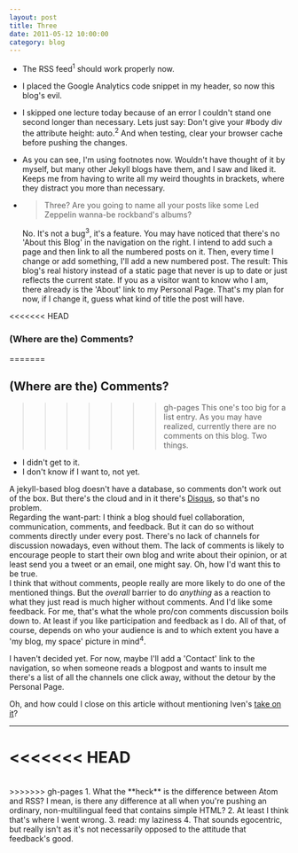 ```yaml
---
layout: post
title: Three
date: 2011-05-12 10:00:00
category: blog
---
```

* The RSS feed<sup>1</sup> should work properly now. 
* I placed the Google Analytics code snippet in my header, so now this blog's evil.
* I skipped one lecture today because of an error I couldn't stand one second longer than necessary. Lets just say: Don't give your #body div the attribute height: auto.<sup>2</sup> And when testing, clear your browser cache before pushing the changes.
* As you can see, I'm using footnotes now. Wouldn't have thought of it by myself, but many other Jekyll blogs have them, and I saw and liked it. Keeps me from having to write all my weird thoughts in brackets, where they distract you more than necessary.
* > Three? Are you going to name all your posts like some Led Zeppelin wanna-be rockband's albums?  

	No. It's not a bug<sup>3</sup>, it's a feature. You may have noticed that there's no 'About this Blog' in the navigation on the right. I intend to add such a page and then link to all the numbered posts on it. Then, every time I change or add something, I'll add a new numbered post. The result: This blog's real history instead of a static page that never is up to date or just reflects the current state. If you as a visitor want to know who I am, there already is the 'About' link to my Personal Page. That's my plan for now, if I change it, guess what kind of title the post will have.

<<<<<<< HEAD
### (Where are the) Comments? ###
=======
## (Where are the) Comments? ##
>>>>>>> gh-pages
This one's too big for a list entry. As you may have realized, currently there are no comments on this blog. Two things.

* I didn't get to it.
* I don't know if I want to, not yet.

A jekyll-based blog doesn't have a database, so comments don't work out of the box. But there's the cloud and in it there's [Disqus](http://disqus.com/), so that's no problem.  
Regarding the want-part: I think a blog should fuel collaboration, communication, comments, and feedback. But it can do so without comments directly under every post. There's no lack of channels for discussion nowadays, even without them. The lack of comments is likely to encourage people to start their own blog and write about their opinion, or at least send you a tweet or an email, one might say. Oh, how I'd want this to be true.  
I think that without comments, people really are more likely to do one of the mentioned things. But the *overall* barrier to do *anything* as a reaction to what they just read is much higher without comments. And I'd like some feedback. For me, that's what the whole pro/con comments discussion boils down to. At least if you like participation and feedback as I do. All of that, of course, depends on who your audience is and to which extent you have a 'my blog, my space' picture in mind<sup>4</sup>.

I haven't decided yet. For now, maybe I'll add a 'Contact' link to the navigation, so when someone reads a blogpost and wants to insult me there's a list of all the channels one click away, without the detour by the Personal Page.

Oh, and how could I close on this article without mentioning Iven's [take on it](http://ivenwinkelmann.com/journal/my-take-on-baked-blogs/)?

---
<<<<<<< HEAD
=======
<br>
>>>>>>> gh-pages
1. What the **heck** is the difference between Atom and RSS? I mean, is there any difference at all when you're pushing an ordinary, non-multilingual feed that contains simple HTML?
2. At least I think that's where I went wrong.
3. read: my laziness 
4. That sounds egocentric, but really isn't as it's not necessarily opposed to the attitude that feedback's good.
